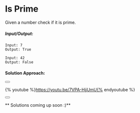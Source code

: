 # Is Prime

Given a number check if it is prime.

<!--sec data-title="Example" data-id="example" data-show=true ces-->
##### Input/Output:
```
Input: 7
Output: True

Input: 42
Output: False
```

#### Solution Approach:

<button class="section" target="solapproach" show="Show solution approach" hide="Hide solution approach"></button>

<!--endsec-->

<!--sec data-title="Solution Approach" data-id="solapproach" data-show=false data-nopdf=true ces-->

{% youtube %}https://youtu.be/7VPA-HjjUmU{% endyoutube %}

<!--endsec-->

<button class="section" target="solution" show="Show solution" hide="Hide solution"></button>

<!--sec data-title="Solution" data-id="solution" data-show=false ces-->
** Solutions coming up soon :)**
<!--endsec-->